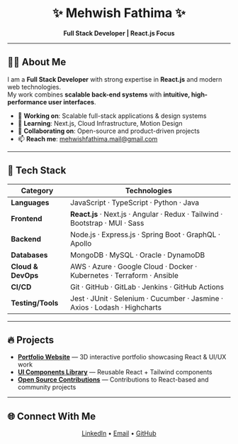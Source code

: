 <h1 align="center">✨ Mehwish Fathima ✨</h1>
<p align="center">
  <b>Full Stack Developer | React.js Focus</b><br/>
</p>

---

## 👩‍💻 About Me  

I am a **Full Stack Developer** with strong expertise in **React.js** and modern web technologies.  
My work combines **scalable back-end systems** with **intuitive, high-performance user interfaces**.  

- 🔭 **Working on**: Scalable full-stack applications & design systems  
- 🌱 **Learning**: Next.js, Cloud Infrastructure, Motion Design  
- 🤝 **Collaborating on**: Open-source and product-driven projects  
- 📫 **Reach me**: [mehwishfathima.mail@gmail.com](mailto:mehwishfathima.mail@gmail.com) 

---

## 🚀 Tech Stack  

| **Category**     | **Technologies** |
|------------------|------------------|
| **Languages**    | JavaScript · TypeScript · Python · Java |
| **Frontend**     | **React.js** · Next.js · Angular · Redux · Tailwind · Bootstrap · MUI · Sass |
| **Backend**      | Node.js · Express.js · Spring Boot · GraphQL · Apollo |
| **Databases**    | MongoDB · MySQL · Oracle · DynamoDB |
| **Cloud & DevOps** | AWS · Azure · Google Cloud · Docker · Kubernetes · Terraform · Ansible |
| **CI/CD**        | Git · GitHub · GitLab · Jenkins · GitHub Actions |
| **Testing/Tools**| Jest · JUnit · Selenium · Cucumber · Jasmine · Axios · Lodash · Highcharts |

---

## 🔥 Projects  

- **[Portfolio Website](https://mehwish-11.github.io/3D-Animation/)** — 3D interactive portfolio showcasing React & UI/UX work  
- **[UI Components Library](https://gaming-project-iota.vercel.app/)** — Reusable React + Tailwind components  
- **[Open Source Contributions](https://mehwish-11.github.io/Anime-portfolio-ui/)** — Contributions to React-based and community projects  

---

## 🌐 Connect With Me  

<p align="center">
  <a href="https://linkedin.com/in/mehwishfathima11">LinkedIn</a> •
  <a href="mailto:mehwishfathima.mail@gmail.com">Email</a> •
  <a href="https://github.com/mehwish-11">GitHub</a>
</p>